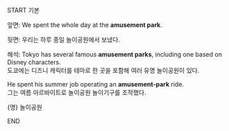 START
기본

앞면:
We spent the whole day at the **amusement park**.

뒷면:
우리는 하루 종일 놀이공원에서 보냈다.

해석:
Tokyo has several famous **amusement parks**, including one based on Disney characters.  
도쿄에는 디즈니 캐릭터를 테마로 한 곳을 포함해 여러 유명 놀이공원이 있다.  

He spent his summer job operating an **amusement-park** ride.  
그는 여름 아르바이트로 놀이공원 놀이기구를 조작했다.  

{명} 놀이공원
<!--ID: 1746586791340-->
END